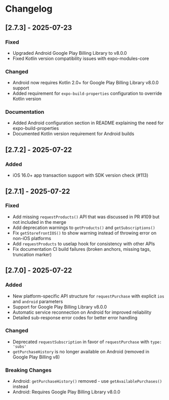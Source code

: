 # Changelog

## [2.7.3] - 2025-07-23

### Fixed
- Upgraded Android Google Play Billing Library to v8.0.0
- Fixed Kotlin version compatibility issues with expo-modules-core

### Changed
- Android now requires Kotlin 2.0+ for Google Play Billing Library v8.0.0 support
- Added requirement for `expo-build-properties` configuration to override Kotlin version

### Documentation
- Added Android configuration section in README explaining the need for expo-build-properties
- Documented Kotlin version requirement for Android builds

## [2.7.2] - 2025-07-22

### Added
- iOS 16.0+ app transaction support with SDK version check (#113)

## [2.7.1] - 2025-07-22

### Fixed
- Add missing `requestProducts()` API that was discussed in PR #109 but not included in the merge
- Add deprecation warnings to `getProducts()` and `getSubscriptions()` 
- Fix `getStorefrontIOS()` to show warning instead of throwing error on non-iOS platforms
- Add `requestProducts` to useIap hook for consistency with other APIs
- Fix documentation CI build failures (broken anchors, missing tags, truncation marker)

## [2.7.0] - 2025-07-22

### Added
- New platform-specific API structure for `requestPurchase` with explicit `ios` and `android` parameters
- Support for Google Play Billing Library v8.0.0
- Automatic service reconnection on Android for improved reliability
- Detailed sub-response error codes for better error handling

### Changed
- Deprecated `requestSubscription` in favor of `requestPurchase` with `type: 'subs'`
- `getPurchaseHistory` is no longer available on Android (removed in Google Play Billing v8)

### Breaking Changes
- Android: `getPurchaseHistory()` removed - use `getAvailablePurchases()` instead
- Android: Requires Google Play Billing Library v8.0.0